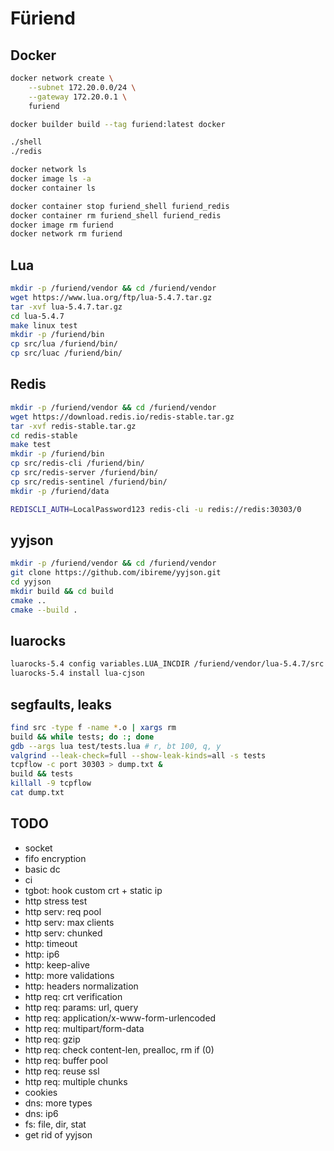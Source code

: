 # Füriend

## Docker

```sh
docker network create \
    --subnet 172.20.0.0/24 \
    --gateway 172.20.0.1 \
    furiend

docker builder build --tag furiend:latest docker

./shell
./redis

docker network ls
docker image ls -a
docker container ls

docker container stop furiend_shell furiend_redis
docker container rm furiend_shell furiend_redis
docker image rm furiend
docker network rm furiend
```

## Lua

```sh
mkdir -p /furiend/vendor && cd /furiend/vendor
wget https://www.lua.org/ftp/lua-5.4.7.tar.gz
tar -xvf lua-5.4.7.tar.gz
cd lua-5.4.7
make linux test
mkdir -p /furiend/bin
cp src/lua /furiend/bin/
cp src/luac /furiend/bin/
```

## Redis

```sh
mkdir -p /furiend/vendor && cd /furiend/vendor
wget https://download.redis.io/redis-stable.tar.gz
tar -xvf redis-stable.tar.gz
cd redis-stable
make test
mkdir -p /furiend/bin
cp src/redis-cli /furiend/bin/
cp src/redis-server /furiend/bin/
cp src/redis-sentinel /furiend/bin/
mkdir -p /furiend/data
```

```sh
REDISCLI_AUTH=LocalPassword123 redis-cli -u redis://redis:30303/0
```

## yyjson

```sh
mkdir -p /furiend/vendor && cd /furiend/vendor
git clone https://github.com/ibireme/yyjson.git
cd yyjson
mkdir build && cd build
cmake ..
cmake --build .
```

## luarocks

```sh
luarocks-5.4 config variables.LUA_INCDIR /furiend/vendor/lua-5.4.7/src
luarocks-5.4 install lua-cjson
```

## segfaults, leaks

```sh
find src -type f -name *.o | xargs rm
build && while tests; do :; done
gdb --args lua test/tests.lua # r, bt 100, q, y
valgrind --leak-check=full --show-leak-kinds=all -s tests
tcpflow -c port 30303 > dump.txt &
build && tests
killall -9 tcpflow
cat dump.txt
```

## TODO

- socket
- fifo encryption
- basic dc
- ci
- tgbot: hook custom crt + static ip
- http stress test
- http serv: req pool
- http serv: max clients
- http serv: chunked
- http: timeout
- http: ip6
- http: keep-alive
- http: more validations
- http: headers normalization
- http req: crt verification
- http req: params: url, query
- http req: application/x-www-form-urlencoded
- http req: multipart/form-data
- http req: gzip
- http req: check content-len, prealloc, rm if (0)
- http req: buffer pool
- http req: reuse ssl
- http req: multiple chunks
- cookies
- dns: more types
- dns: ip6
- fs: file, dir, stat
- get rid of yyjson
